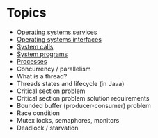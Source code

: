 
# Topics

- [Operating systems services](operating%20systems%20services.md)
- [Operating systems interfaces](operating%20systems%20interfaces.md)
- [System calls](system%20calls.md)
- [System programs](system%20programs.md)
- [Processes](processes.md)
- Concurrency / parallelism
- What is a thread?
- Threads states and lifecycle (in Java)
- Critical section problem
- Critical section problem solution requirements
- Bounded buffer (producer-consumer) problem
- Race condition
- Mutex locks, semaphores, monitors
- Deadlock / starvation